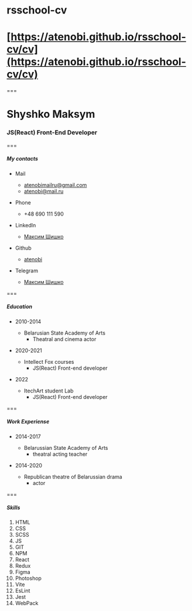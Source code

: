 # rsschool-cv
# [https://atenobi.github.io/rsschool-cv/cv](https://atenobi.github.io/rsschool-cv/cv)

===

# Shyshko Maksym
### JS(React) Front-End Developer
===
##### My contacts
* Mail 
    + atenobimailru@gmail.com
    + atenobi@mail.ru 

* Phone
    + \+48 690 111 590  

* LinkedIn
    + [Максим Шишко](https://www.linkedin.com/in/max-shyshko-js-react-j-dev/)

* Github
    + [atenobi](https://github.com/atenobi/)

* Telegram
    + [Максим Шишко](https://facebook.com/atenobi/)

===

##### Education

* 2010-2014
    + Belarusian State Academy of Arts
        - Theatral and cinema actor 

* 2020-2021
    + Intellect Fox courses
        - JS(React) Front-end developer 

* 2022
    + ItechArt student Lab
        - JS(React) Front-end developer

===

##### Work Experiense

* 2014-2017
    + Belarussian State Academy of Arts
        - theatral acting teacher

* 2014-2020
    + Republican theatre of Belarussian drama
        - actor

===

##### Skills
1. HTML
2. CSS
3. SCSS
4. JS
5. GIT
6. NPM
7. React
8. Redux
9. Figma
10. Photoshop
11. Vite
12. EsLint
13. Jest
14. WebPack

